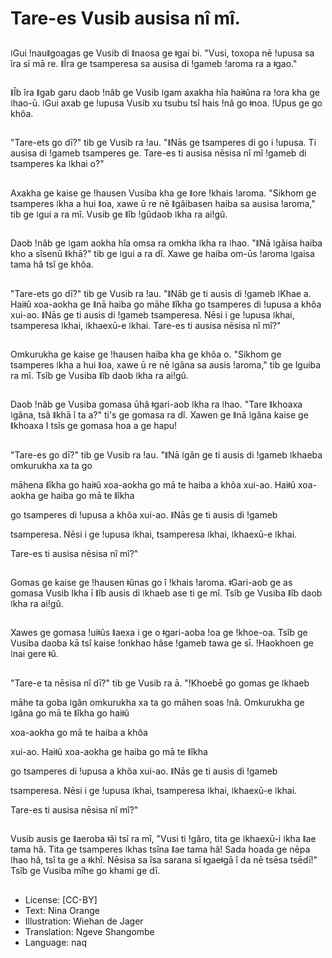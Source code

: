 # Tare-es Vusib ausisa nî mî.

##
ǀGui ǃnauǁgoagas ge Vusib di ǁnaosa ge ǂgai bi. "Vusi, toxopa nē ǃupusa sa îra sī mā re. ǁÎra ge tsamperesa sa ausisa di ǃgameb ǃaroma ra a ǂgao."

##
ǁÎb îra ǁgab garu daob ǃnâb ge Vusib ǀgam axakha hîa haiǂûna ra ǃora kha ge ǀhao-ū. ǀGui axab ge ǃupusa Vusib xu tsubu tsî hais ǃnâ go ǂnoa. ǃUpus ge go khôa.

##
"Tare-ets go dī?" tib ge Vusib ra ǃau. "ǁNās ge tsamperes di go i ǃupusa. Ti ausisa di ǃgameb tsamperes ge. Tare-es ti ausisa nēsisa nî mî ǃgameb di tsamperes ka ǀkhai o?"

##
Axakha ge kaise ge ǃhausen Vusiba kha ge ǁore ǃkhais ǃaroma. "Sikhom ge tsamperes ǀkha a hui ǁoa, xawe ū re nē ǁgâibasen haiba sa ausisa ǃaroma," tib ge ǀgui a ra mî. Vusib ge ǁîb ǃgûdaob ǀkha ra aiǃgû.

##
Daob ǃnâb ge ǀgam aokha hîa omsa ra omkha ǀkha ra ǀhao. "ǁNā ǀgãisa haiba kho a sîsenū ǁkhā?" tib ge ǀgui a ra dî. Xawe ge haiba om-ūs ǃaroma ǀgaisa tama hâ tsî ge khôa.

##
"Tare-ets go dī?" tib ge Vusib ra ǃau. "ǁNāb ge ti ausis di ǃgameb ǀKhae a. Haiǂû xoa-aokha ge ǁnā haiba go māhe ǁîkha go tsamperes di ǃupusa a khôa xui-ao. ǁNās ge ti ausis di ǃgameb tsamperesa. Nēsi i ge ǃupusa ǀkhai, tsamperesa ǀkhai, ǀkhaexū-e ǀkhai. Tare-es ti ausisa nēsisa nî mî?"

##
Omkurukha ge kaise ge ǃhausen haiba kha ge khôa o. "Sikhom ge tsamperes ǀkha a hui ǁoa, xawe ū re nē ǀgâna sa ausis ǃaroma," tib ge lguiba ra mî. Tsîb ge Vusiba ǁîb daob ǀkha ra aiǃgû.

##
Daob ǃnâb ge Vusiba gomasa ūhâ ǂgari-aob ǀkha ra ǀhao. "Tare ǁkhoaxa ǀgâna, tsâ ǁkhā î ta a?" ti's ge gomasa ra dî. Xawen ge ǁnā ǀgâna kaise ge ǁkhoaxa I tsîs ge gomasa hoa a ge hapu!

##
"Tare-es go dī?" tib ge Vusib ra ǃau. "ǁNā ǀgân ge ti ausis di ǃgameb ǀkhaeba omkurukha xa ta go

māhena ǁîkha go haiǂû xoa-aokha go mā te haiba a khôa xui-ao. Haiǂû xoa-aokha ge haiba go mā te ǁîkha

go tsamperes di ǃupusa a khôa xui-ao. ǁNās ge ti ausis di ǃgameb

tsamperesa. Nēsi i ge ǃupusa ǀkhai, tsamperesa ǀkhai, ǀkhaexū-e ǀkhai.

Tare-es ti ausisa nēsisa nî mî?"

##
Gomas ge kaise ge ǃhausen ǂûnas go î ǃkhais ǃaroma. ǂGari-aob ge as gomasa Vusib lkha ī ǁîb ausis di ǀkhaeb ase ti ge mî. Tsîb ge Vusiba ǁîb daob ǀkha ra aiǃgû.

##
Xawes ge gomasa ǃuiǂûs ǁaexa i ge o ǂgari-aoba ǃoa ge ǃkhoe-oa. Tsîb ge Vusiba daoba kā tsî kaise ǃonkhao hâse ǃgameb tawa ge sī. ǃHaokhoen ge ǀnai gere ǂû.

##
"Tare-e ta nēsisa nî dī?" tib ge Vusib ra ā. "ǃKhoebē go gomas ge ǀkhaeb

māhe ta goba ǀgân omkurukha xa ta go māhen soas ǃnâ. Omkurukha ge ǀgâna go mā te ǁîkha go haiǂû

xoa-aokha go mā te haiba a khôa

xui-ao. Haiǂû xoa-aokha ge haiba go mā te ǁîkha

go tsamperes di ǃupusa a khôa xui-ao. ǁNās ge ti ausis di ǃgameb

tsamperesa. Nēsi i ge ǃupusa ǀkhai, tsamperesa ǀkhai, ǀkhaexū-e ǀkhai.

Tare-es ti ausisa nēsisa nî mî?"

##
Vusib ausis ge ǁaeroba ǂâi tsî ra mî, "Vusi ti ǃgâro, tita ge ǀkhaexū-i ǀkha ǁae tama hâ. Tita ge tsamperes ǀkhas tsîna ǁae tama hâ! Sada hoada ge nēpa ǀhao hâ, tsî ta ge a ǂkhî. Nēsisa sa îsa sarana sī ǂgaeǂgā î da nē tsēsa tsēdī!" Tsîb ge Vusiba mîhe go khami ge dī.

##
* License: [CC-BY]
* Text: Nina Orange
* Illustration: Wiehan de Jager
* Translation: Ngeve Shangombe
* Language: naq
